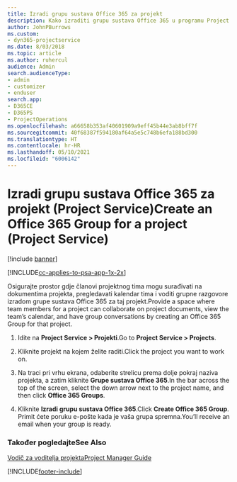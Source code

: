 ```yaml
---
title: Izradi grupu sustava Office 365 za projekt
description: Kako izraditi grupu sustava Office 365 u programu Project Service
author: JohnPBurrows
ms.custom:
- dyn365-projectservice
ms.date: 8/03/2018
ms.topic: article
ms.author: ruhercul
audience: Admin
search.audienceType:
- admin
- customizer
- enduser
search.app:
- D365CE
- D365PS
- ProjectOperations
ms.openlocfilehash: a66658b353af40601909a9eff45b44e3ab8bff7f
ms.sourcegitcommit: 40f68387f594180af64a5e5c748b6efa188bd300
ms.translationtype: HT
ms.contentlocale: hr-HR
ms.lasthandoff: 05/10/2021
ms.locfileid: "6006142"
---
```

# <a name="create-an-office-365-group-for-a-project-project-service"></a><span data-ttu-id="08c34-103">Izradi grupu sustava Office 365 za projekt (Project Service)</span><span class="sxs-lookup"><span data-stu-id="08c34-103">Create an Office 365 Group for a project (Project Service)</span></span>

[!include [banner](../includes/psa-now-project-operations.md)]

[!INCLUDE[cc-applies-to-psa-app-1x-2x](../includes/cc-applies-to-psa-app-1x-2x.md)]

<span data-ttu-id="08c34-104">Osigurajte prostor gdje članovi projektnog tima mogu surađivati na dokumentima projekta, pregledavati kalendar tima i voditi grupne razgovore izradom grupe sustava Office 365 za taj projekt.</span><span class="sxs-lookup"><span data-stu-id="08c34-104">Provide a space where team members for a project can collaborate on project documents, view the team’s calendar, and have group conversations by creating an Office 365 Group for that project.</span></span>  
  
1.  <span data-ttu-id="08c34-105">Idite na **Project Service > Projekti**.</span><span class="sxs-lookup"><span data-stu-id="08c34-105">Go to **Project Service > Projects**.</span></span>  
  
2.  <span data-ttu-id="08c34-106">Kliknite projekt na kojem želite raditi.</span><span class="sxs-lookup"><span data-stu-id="08c34-106">Click the project you want to work on.</span></span>  
  
3.  <span data-ttu-id="08c34-107">Na traci pri vrhu ekrana, odaberite strelicu prema dolje pokraj naziva projekta, a zatim kliknite **Grupe sustava Office 365**.</span><span class="sxs-lookup"><span data-stu-id="08c34-107">In the bar across the top of the screen, select the down arrow next to the project name, and then click **Office 365 Groups**.</span></span>  
  
4.  <span data-ttu-id="08c34-108">Kliknite **Izradi grupu sustava Office 365**.</span><span class="sxs-lookup"><span data-stu-id="08c34-108">Click **Create Office 365 Group**.</span></span> <span data-ttu-id="08c34-109">Primit ćete poruku e-pošte kada je vaša grupa spremna.</span><span class="sxs-lookup"><span data-stu-id="08c34-109">You’ll receive an email when your group is ready.</span></span>  
  
### <a name="see-also"></a><span data-ttu-id="08c34-110">Također pogledajte</span><span class="sxs-lookup"><span data-stu-id="08c34-110">See Also</span></span>  
 [<span data-ttu-id="08c34-111">Vodič za voditelja projekta</span><span class="sxs-lookup"><span data-stu-id="08c34-111">Project Manager Guide</span></span>](../psa/project-manager-guide.md)


[!INCLUDE[footer-include](../includes/footer-banner.md)]